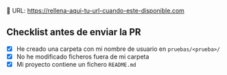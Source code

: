 🔗 URL: https://rellena-aqui-tu-url-cuando-este-disponible.com

## Checklist antes de enviar la PR
- [X] He creado una carpeta con mi nombre de usuario en `pruebas/<prueba>/`
- [X] No he modificado ficheros fuera de mi carpeta
- [X] Mi proyecto contiene un fichero `README.md`